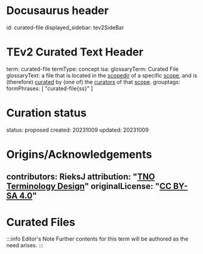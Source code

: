 # Docusaurus header
id: curated-file
displayed_sidebar: tev2SideBar
# TEv2 Curated Text Header
term: curated-file
termType: concept
isa:
glossaryTerm: Curated File
glossaryText: a file that is located in the [scopedir](@) of a specific [scope](@), and is (therefore) [curated](@) by (one of) the [curators](@) of that [scope](@).
grouptags:
formPhrases: [ "curated-file{ss}" ]
# Curation status
status: proposed
created: 20231009
updated: 20231009
# Origins/Acknowledgements
contributors: RieksJ
attribution: "[TNO Terminology Design](https://tno-terminology-design.github.io/tev2-specifications/docs)"
originalLicense: "[CC BY-SA 4.0](http://creativecommons.org/licenses/by-sa/4.0/?ref=chooser-v1)"
---

# Curated Files

:::info Editor's Note
Further contents for this term will be authored as the need arises.
:::